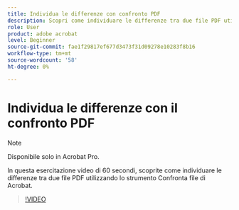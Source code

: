 ```yaml
---
title: Individua le differenze con confronto PDF
description: Scopri come individuare le differenze tra due file PDF utilizzando lo strumento Confronta file in Acrobat
role: User
product: adobe acrobat
level: Beginner
source-git-commit: fae1f29817ef677d3473f31d09278e10283f8b16
workflow-type: tm+mt
source-wordcount: '58'
ht-degree: 0%

---
```


# Individua le differenze con il confronto PDF

>[!NOTE]
>
>Disponibile solo in Acrobat Pro.

In questa esercitazione video di 60 secondi, scoprite come individuare le differenze tra due file PDF utilizzando lo strumento Confronta file di Acrobat.

>[!VIDEO](https://video.tv.adobe.com/v/3409905?quality=12&learn=on&hidetitle=true)
